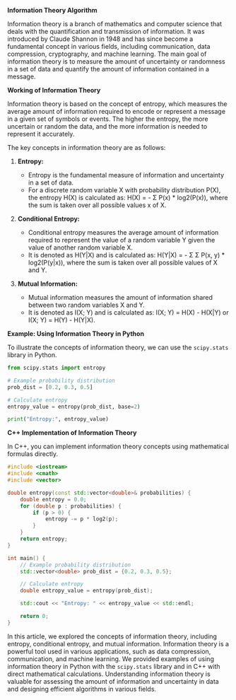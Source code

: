 **Information Theory Algorithm**

Information theory is a branch of mathematics and computer science that deals with the quantification and transmission of information. It was introduced by Claude Shannon in 1948 and has since become a fundamental concept in various fields, including communication, data compression, cryptography, and machine learning. The main goal of information theory is to measure the amount of uncertainty or randomness in a set of data and quantify the amount of information contained in a message.

**Working of Information Theory**

Information theory is based on the concept of entropy, which measures the average amount of information required to encode or represent a message in a given set of symbols or events. The higher the entropy, the more uncertain or random the data, and the more information is needed to represent it accurately.

The key concepts in information theory are as follows:

1. **Entropy:**
   - Entropy is the fundamental measure of information and uncertainty in a set of data.
   - For a discrete random variable X with probability distribution P(X), the entropy H(X) is calculated as:
     H(X) = - Σ P(x) * log2(P(x)), where the sum is taken over all possible values x of X.

2. **Conditional Entropy:**
   - Conditional entropy measures the average amount of information required to represent the value of a random variable Y given the value of another random variable X.
   - It is denoted as H(Y|X) and is calculated as:
     H(Y|X) = - Σ Σ P(x, y) * log2(P(y|x)), where the sum is taken over all possible values of X and Y.

3. **Mutual Information:**
   - Mutual information measures the amount of information shared between two random variables X and Y.
   - It is denoted as I(X; Y) and is calculated as:
     I(X; Y) = H(X) - H(X|Y) or I(X; Y) = H(Y) - H(Y|X).

**Example: Using Information Theory in Python**

To illustrate the concepts of information theory, we can use the `scipy.stats` library in Python.

```python
from scipy.stats import entropy

# Example probability distribution
prob_dist = [0.2, 0.3, 0.5]

# Calculate entropy
entropy_value = entropy(prob_dist, base=2)

print("Entropy:", entropy_value)
```

**C++ Implementation of Information Theory**

In C++, you can implement information theory concepts using mathematical formulas directly.

```cpp
#include <iostream>
#include <cmath>
#include <vector>

double entropy(const std::vector<double>& probabilities) {
    double entropy = 0.0;
    for (double p : probabilities) {
        if (p > 0) {
            entropy -= p * log2(p);
        }
    }
    return entropy;
}

int main() {
    // Example probability distribution
    std::vector<double> prob_dist = {0.2, 0.3, 0.5};

    // Calculate entropy
    double entropy_value = entropy(prob_dist);

    std::cout << "Entropy: " << entropy_value << std::endl;

    return 0;
}
```

In this article, we explored the concepts of information theory, including entropy, conditional entropy, and mutual information. Information theory is a powerful tool used in various applications, such as data compression, communication, and machine learning. We provided examples of using information theory in Python with the `scipy.stats` library and in C++ with direct mathematical calculations. Understanding information theory is valuable for assessing the amount of information and uncertainty in data and designing efficient algorithms in various fields.
